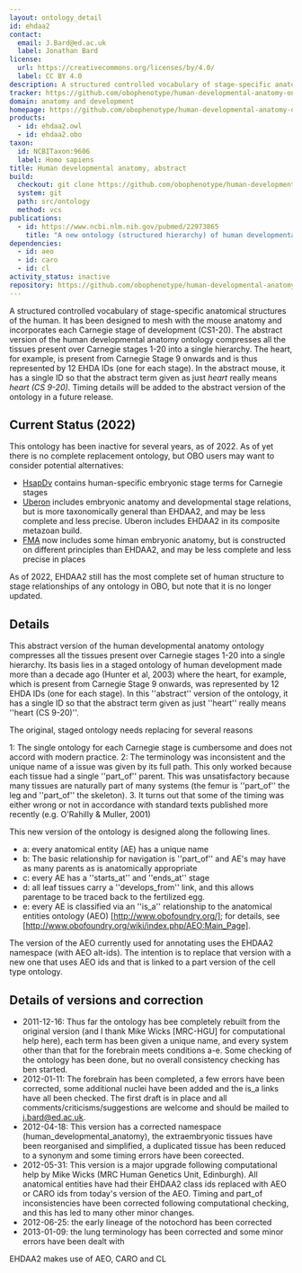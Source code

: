 ```yaml
---
layout: ontology_detail
id: ehdaa2
contact:
  email: J.Bard@ed.ac.uk
  label: Jonathan Bard
license:
  url: https://creativecommons.org/licenses/by/4.0/
  label: CC BY 4.0
description: A structured controlled vocabulary of stage-specific anatomical structures of the developing human.
tracker: https://github.com/obophenotype/human-developmental-anatomy-ontology/issues
domain: anatomy and development
homepage: https://github.com/obophenotype/human-developmental-anatomy-ontology
products:
  - id: ehdaa2.owl
  - id: ehdaa2.obo
taxon:
  id: NCBITaxon:9606
  label: Homo sapiens
title: Human developmental anatomy, abstract
build:
  checkout: git clone https://github.com/obophenotype/human-developmental-anatomy-ontology.git
  system: git
  path: src/ontology
  method: vcs
publications:
  - id: https://www.ncbi.nlm.nih.gov/pubmed/22973865
    title: "A new ontology (structured hierarchy) of human developmental anatomy for the first 7 weeks (Carnegie stages 1-20)."
dependencies:
  - id: aeo
  - id: caro
  - id: cl
activity_status: inactive
repository: https://github.com/obophenotype/human-developmental-anatomy-ontology
---
```


A structured controlled vocabulary of stage-specific anatomical structures of the human. It has been designed to mesh with the mouse anatomy and incorporates each Carnegie stage of development (CS1-20). The abstract version of the human developmental anatomy ontology compresses all the tissues present over Carnegie stages 1-20 into a single hierarchy. The heart, for example, is present from Carnegie Stage 9 onwards and is thus represented by 12 EHDA IDs (one for each stage). In the abstract mouse, it has a single ID so that the abstract term given as just <i>heart</i> really means <i>heart (CS 9-20)</i>. Timing details will be added to the abstract version of the ontology in a future release.

## Current Status (2022)

This ontology has been inactive for several years, as of 2022. As of yet there is no complete replacement ontology, but OBO users may want to consider potential alternatives:

 * [HsapDv](https://obofoundry.org/ontology/hsapdv) contains human-specific embryonic stage terms for Carnegie stages
 * [Uberon](https://obofoundry.org/ontology/uberon) includes embryonic anatomy and developmental stage relations, but is more taxonomically general than EHDAA2, and may be less complete and less precise. Uberon includes EHDAA2 in its composite metazoan build.
 * [FMA](https://obofoundry.org/ontology/fma) now includes some himan embryonic anatomy, but is constructed on different principles than EHDAA2, and may be less complete and less precise in places

As of 2022, EHDAA2 still has the most complete set of human structure to stage relationships of any ontology in OBO, but note that it is no longer updated.

## Details


This abstract version of the human developmental anatomy ontology compresses all the tissues present over Carnegie stages 1-20 into a single hierarchy. Its basis lies in a staged ontology of human development made more than a decade ago (Hunter et al, 2003) where the heart, for example, which is present from Carnegie Stage 9 onwards, was represented by 12 EHDA IDs (one for each stage). In this ''abstract'' version of the ontology, it has a single ID so that the abstract term given as just ''heart'' really means ''heart (CS 9-20)''.

The original, staged ontology needs replacing for several reasons

 1: The single ontology for each Carnegie stage is cumbersome and does not accord with modern practice.
 2: The terminology was inconsistent and the unique name of a issue was given by its full path. This only worked because each tissue had a single ''part_of'' parent. This was unsatisfactory because many tissues are naturally part of many systems (the femur is ''part_of'' the leg and ''part_of'' the skeleton).
 3. It turns out that some of the  timing was either wrong or not in accordance with standard texts published more recently (e.g. O'Rahilly & Muller, 2001)

This new version of the ontology is designed along the following lines.

 * a: every anatomical entity (AE) has a unique name
 * b: The basic relationship for navigation is ''part_of'' and AE's may have as many parents as is anatomically appropriate
 * c: every AE has a ''starts_at'' and ''ends_at'' stage
 * d: all leaf tissues carry a ''develops_from'' link, and this allows parentage to be traced back to the fertilized egg.
 * e: every AE is classified via an ''is_a'' relationship to the anatomical entities ontology (AEO)  [http://www.obofoundry.org/]; for details, see [http://www.obofoundry.org/wiki/index.php/AEO:Main_Page].

The version of the AEO currently used for annotating uses the EHDAA2 namespace (with AEO alt-ids). The intention is to replace that version with a new one that uses AEO ids and that is linked to a part version of the cell type ontology. 

## Details of versions and correction

 * 2011-12-16: Thus far the ontology has bee completely rebuilt from the original version (and I thank Mike Wicks [MRC-HGU] for computational help here), each term has been given a unique name, and every system other than that for the forebrain meets conditions a-e. Some checking of the ontology has been done, but no overall consistency checking has ben started.
 * 2012-01-11: The forebrain has been completed, a few errors have been corrected, some additional nuclei have been added and the is_a links have all been checked. The first draft is in place and all comments/criticisms/suggestions are welcome and should be mailed to j.bard@ed.ac.uk.
 * 2012-04-18: This version has a corrected namespace (human_developmental_anatomy), the extraembryonic tissues have been reorganised and simplified, a duplicated tissue has been reduced to a synonym and some timing errors have been coreected.
 * 2012-05-31: This version is a major upgrade following computational help by Mike Wicks (MRC Human Genetics Unit, Edinburgh).  All anatomical entities have had their EHDAA2 class ids replaced with AEO or CARO ids from today's version of the AEO. Timing and part_of inconsistencies have been corrected following computational checking, and this has led to many other minor changes.
 * 2012-06-25: the early lineage of the notochord has been corrected
 * 2013-01-09: the lung terminology has been corrected and some minor errors have been dealt with

EHDAA2 makes use of AEO, CARO and CL
